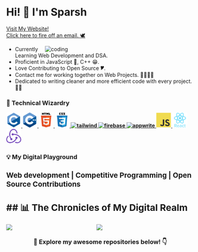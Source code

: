 # Hi! 👋 I'm Sparsh

<p>
  <a href="https://sparshsinghal885.github.io/">Visit My Website!</a>  
  <br/>
  <a href="mailto:sparshsinghal885@gmail.com">Click here to fire off an email. 🕊️</a>
</p>

<p align="left">
  <img src="https://www.venuexplorer.com.sg/uploads/Working%20in%20progresss.gif" alt="coding" width="400" align="right" style="border: none;" />
</p>

- Currently Learning Web Development and DSA.
- Proficient in JavaScript 💌, C++ 😁.
- Love Contributing to Open Source 🎔.
- Contact me for working together on Web Projects. 🫱🏻‍🫲🏼
- Dedicated to writing cleaner and more efficient code with every project. 🧑‍💻

<h3><strong> 🚀 Technical Wizardry<strong/></h3>

<p align="left"> 
  <a href="https://www.cprogramming.com/" target="_blank" rel="noreferrer"> 
    <img src="https://raw.githubusercontent.com/devicons/devicon/master/icons/c/c-original.svg" alt="c" width="40" height="40"/>
  </a>  
  <a href="https://www.w3schools.com/cpp/" target="_blank" rel="noreferrer"> 
    <img src="https://raw.githubusercontent.com/devicons/devicon/master/icons/cplusplus/cplusplus-original.svg" alt="cplusplus" width="40" height="40"/> 
  </a>  
  <a href="https://www.w3.org/html/" target="_blank" rel="noreferrer"> 
    <img src="https://raw.githubusercontent.com/devicons/devicon/master/icons/html5/html5-original-wordmark.svg" alt="html5" width="40" height="40"/> 
  </a> 
  <a href="https://www.w3schools.com/css/" target="_blank" rel="noreferrer"> 
    <img src="https://raw.githubusercontent.com/devicons/devicon/master/icons/css3/css3-original-wordmark.svg" alt="css3" width="40" height="40"/> 
  </a>  
  <a href="https://tailwindcss.com/" target="_blank" rel="noreferrer"> 
    <img src="https://www.vectorlogo.zone/logos/tailwindcss/tailwindcss-icon.svg" alt="tailwind" width="40" height="40"/> 
  </a> 
  <a href="https://firebase.google.com/" target="_blank" rel="noreferrer"> 
    <img src="https://www.vectorlogo.zone/logos/firebase/firebase-icon.svg" alt="firebase" width="40" height="40"/> 
  </a> 
  <a href="https://appwrite.io" target="_blank" rel="noreferrer"> 
    <img src="https://www.vectorlogo.zone/logos/appwriteio/appwriteio-icon.svg" alt="appwrite" width="40" height="40"/> 
  </a> 
  <a href="https://developer.mozilla.org/en-US/docs/Web/JavaScript" target="_blank" rel="noreferrer"> 
    <img src="https://raw.githubusercontent.com/devicons/devicon/master/icons/javascript/javascript-original.svg" alt="javascript" width="40" height="40"/> 
  </a>  
  <a href="https://reactjs.org/" target="_blank" rel="noreferrer"> 
    <img src="https://raw.githubusercontent.com/devicons/devicon/master/icons/react/react-original-wordmark.svg" alt="react" width="40" height="40"/> 
  </a> 
  <a href="https://redux.js.org" target="_blank" rel="noreferrer"> 
    <img src="https://raw.githubusercontent.com/devicons/devicon/master/icons/redux/redux-original.svg" alt="redux" width="40" height="40"/>
  </a>
</p>

<h3><strong> 💡 My Digital Playground<strong/><h3/>

Web development | Competitive Programming | Open Source Contributions

<h2> ## 📊 The Chronicles of My Digital Realm</h2>

<p align="center">
  <img align="left" width="48%" src="https://github-readme-stats.vercel.app/api/top-langs/?username=sparshsinghal885&show_icons=true&theme=highcontrast&layout=compact">
</p>

<p align="left">
  <img  src="https://github-readme-stats.vercel.app/api?username=sparshsinghal885&show_icons=true&theme=highcontrast" width="48%">
</p>

<p align="center">
  🌟 Explore my awesome repositories below! 👇
</p>
